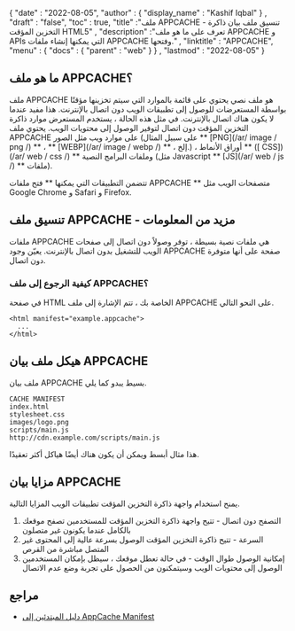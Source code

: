 {
  "date" : "2022-08-05",
  "author" : {
    "display_name" : "Kashif Iqbal"
} ,
  "draft" : "false",
  "toc" : true,
  "title" :"ملف APPCACHE - تنسيق ملف بيان ذاكرة التخزين المؤقت HTML5" ,
  "description" :"تعرف على ما هو ملف APPCACHE و APIs التي يمكنها إنشاء ملفات APPCACHE وفتحها." ,
  "linktitle" : "APPCACHE",
  "menu" : {
    "docs" : {
      "parent" : "web"
}
} ,
  "lastmod" : "2022-08-05"
}

## ما هو ملف APPCACHE؟

ملف APPCACHE هو ملف نصي يحتوي على قائمة بالموارد التي سيتم تخزينها مؤقتًا بواسطة المستعرضات للوصول إلى تطبيقات الويب دون اتصال بالإنترنت. هذا مفيد عندما لا يكون هناك اتصال بالإنترنت. في مثل هذه الحالة ، يستخدم المستعرض موارد ذاكرة التخزين المؤقت دون اتصال لتوفير الوصول إلى محتويات الويب. يحتوي ملف APPCACHE على موارد ويب مثل الصور (على سبيل المثال ** [PNG](/ar/ image / png /) ** ، ** [WEBP](/ar/ image / webp /) ** ، إلخ.) ، أوراق الأنماط ** ([ CSS]) (/ar/ web / css /) ** وملفات البرامج النصية (مثل Javascript ** [JS](/ar/ web / js /) ** ملفات).

تتضمن التطبيقات التي يمكنها ** فتح ملفات APPCACHE ** متصفحات الويب مثل Google Chrome و Safari و Firefox.

## تنسيق ملف APPCACHE - مزيد من المعلومات

ملفات APPCACHE هي ملفات نصية بسيطة ، توفر وصولاً دون اتصال إلى صفحات الويب للتشغيل بدون اتصال بالإنترنت. يعيّن وجود APPCACHE صفحة على أنها متوفرة دون اتصال.

### كيفية الرجوع إلى ملف APPCACHE؟

في صفحة HTML الخاصة بك ، تتم الإشارة إلى ملف APPCACHE على النحو التالي.

```
<html manifest="example.appcache">
  ...
</html>
```

## هيكل ملف بيان APPCACHE

ملف بيان APPCACHE بسيط يبدو كما يلي.

```
CACHE MANIFEST
index.html
stylesheet.css
images/logo.png
scripts/main.js
http://cdn.example.com/scripts/main.js
```

هذا مثال أبسط ويمكن أن يكون هناك أيضًا هياكل أكثر تعقيدًا.

## مزايا بيان APPCACHE

يمنح استخدام واجهة ذاكرة التخزين المؤقت تطبيقات الويب المزايا التالية.

1. التصفح دون اتصال - تتيح واجهة ذاكرة التخزين المؤقت للمستخدمين تصفح موقعك بالكامل عندما يكونون غير متصلون
1. السرعة - تتيح ذاكرة التخزين المؤقت الوصول بسرعة عالية إلى المحتوى غير المتصل مباشرة من القرص
1. إمكانية الوصول طوال الوقت - في حالة تعطل موقعك ، سيظل بإمكان المستخدمين الوصول إلى محتويات الويب وسيتمكنون من الحصول على تجربة وضع عدم الاتصال

## مراجع

* [دليل المبتدئين إلى AppCache Manifest](https://web.dev/appcache-beginner/)

